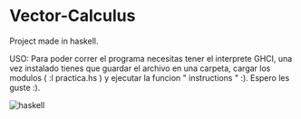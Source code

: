 # Vector-Calculus
Project made in haskell.

USO: Para poder correr el programa necesitas tener el interprete GHCI, una vez instalado tienes que guardar el archivo en una carpeta, cargar los modulos ( :l practica.hs ) y ejecutar la funcion " instructions "  :).
Espero les guste :).


![haskell](https://user-images.githubusercontent.com/88689761/158700174-cada1521-0745-4942-8033-a17d85bbadde.png)
